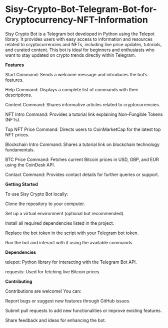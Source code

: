 # Sisy-Crypto-Bot-Telegram-Bot-for-Cryptocurrency-NFT-Information

Sisy Crypto Bot is a Telegram bot developed in Python using the Telepot library. It provides users with easy access to information and resources related to cryptocurrencies and NFTs, including live price updates, tutorials, and curated content. This bot is ideal for beginners and enthusiasts who want to stay updated on crypto trends directly within Telegram.

**Features**

Start Command: Sends a welcome message and introduces the bot’s features.

Help Command: Displays a complete list of commands with their descriptions.

Content Command: Shares informative articles related to cryptocurrencies.

NFT Intro Command: Provides a tutorial link explaining Non-Fungible Tokens (NFTs).

Top NFT Price Command: Directs users to CoinMarketCap for the latest top NFT prices.

Blockchain Intro Command: Shares a tutorial link on blockchain technology fundamentals.

BTC Price Command: Fetches current Bitcoin prices in USD, GBP, and EUR using the CoinDesk API.

Contact Command: Provides contact details for further queries or support.

**Getting Started**

To use Sisy Crypto Bot locally:

Clone the repository to your computer.

Set up a virtual environment (optional but recommended).

Install all required dependencies listed in the project.

Replace the bot token in the script with your Telegram bot token.

Run the bot and interact with it using the available commands.

**Dependencies**

telepot: Python library for interacting with the Telegram Bot API.

requests: Used for fetching live Bitcoin prices.

**Contributing**

Contributions are welcome! You can:

Report bugs or suggest new features through GitHub issues.

Submit pull requests to add new functionalities or improve existing features.

Share feedback and ideas for enhancing the bot.

